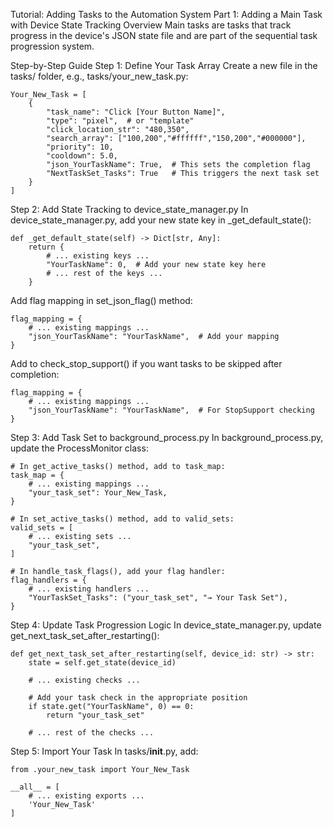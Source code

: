 Tutorial: Adding Tasks to the Automation System
Part 1: Adding a Main Task with Device State Tracking
Overview
Main tasks are tasks that track progress in the device's JSON state file and are part of the sequential task progression system.



Step-by-Step Guide
Step 1: Define Your Task Array
Create a new file in the tasks/ folder, e.g., tasks/your_new_task.py:
```
Your_New_Task = [
    {
        "task_name": "Click [Your Button Name]",
        "type": "pixel",  # or "template"
        "click_location_str": "480,350",
        "search_array": ["100,200","#ffffff","150,200","#000000"],
        "priority": 10,
        "cooldown": 5.0,
        "json_YourTaskName": True,  # This sets the completion flag
        "NextTaskSet_Tasks": True   # This triggers the next task set
    }
]
```

Step 2: Add State Tracking to device_state_manager.py
In device_state_manager.py, add your new state key in _get_default_state():
```
def _get_default_state(self) -> Dict[str, Any]:
    return {
        # ... existing keys ...
        "YourTaskName": 0,  # Add your new state key here
        # ... rest of the keys ...
    }
```
Add flag mapping in set_json_flag() method:
```
flag_mapping = {
    # ... existing mappings ...
    "json_YourTaskName": "YourTaskName",  # Add your mapping
}
```
Add to check_stop_support() if you want tasks to be skipped after completion:
```
flag_mapping = {
    # ... existing mappings ...
    "json_YourTaskName": "YourTaskName",  # For StopSupport checking
}
```

Step 3: Add Task Set to background_process.py
In background_process.py, update the ProcessMonitor class:
```
# In get_active_tasks() method, add to task_map:
task_map = {
    # ... existing mappings ...
    "your_task_set": Your_New_Task,
}

# In set_active_tasks() method, add to valid_sets:
valid_sets = [
    # ... existing sets ...
    "your_task_set",
]

# In handle_task_flags(), add your flag handler:
flag_handlers = {
    # ... existing handlers ...
    "YourTaskSet_Tasks": ("your_task_set", "→ Your Task Set"),
}
```

Step 4: Update Task Progression Logic
In device_state_manager.py, update get_next_task_set_after_restarting():
```
def get_next_task_set_after_restarting(self, device_id: str) -> str:
    state = self.get_state(device_id)
    
    # ... existing checks ...
    
    # Add your task check in the appropriate position
    if state.get("YourTaskName", 0) == 0:
        return "your_task_set"
    
    # ... rest of the checks ...
```

Step 5: Import Your Task
In tasks/__init__.py, add:

```
from .your_new_task import Your_New_Task

__all__ = [
    # ... existing exports ...
    'Your_New_Task'
]
```

